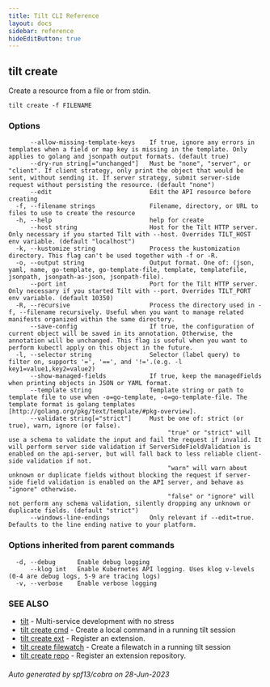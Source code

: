 ```yaml
---
title: Tilt CLI Reference
layout: docs
sidebar: reference
hideEditButton: true
---
```

## tilt create

Create a resource from a file or from stdin.

```
tilt create -f FILENAME
```

### Options

```
      --allow-missing-template-keys    If true, ignore any errors in templates when a field or map key is missing in the template. Only applies to golang and jsonpath output formats. (default true)
      --dry-run string[="unchanged"]   Must be "none", "server", or "client". If client strategy, only print the object that would be sent, without sending it. If server strategy, submit server-side request without persisting the resource. (default "none")
      --edit                           Edit the API resource before creating
  -f, --filename strings               Filename, directory, or URL to files to use to create the resource
  -h, --help                           help for create
      --host string                    Host for the Tilt HTTP server. Only necessary if you started Tilt with --host. Overrides TILT_HOST env variable. (default "localhost")
  -k, --kustomize string               Process the kustomization directory. This flag can't be used together with -f or -R.
  -o, --output string                  Output format. One of: (json, yaml, name, go-template, go-template-file, template, templatefile, jsonpath, jsonpath-as-json, jsonpath-file).
      --port int                       Port for the Tilt HTTP server. Only necessary if you started Tilt with --port. Overrides TILT_PORT env variable. (default 10350)
  -R, --recursive                      Process the directory used in -f, --filename recursively. Useful when you want to manage related manifests organized within the same directory.
      --save-config                    If true, the configuration of current object will be saved in its annotation. Otherwise, the annotation will be unchanged. This flag is useful when you want to perform kubectl apply on this object in the future.
  -l, --selector string                Selector (label query) to filter on, supports '=', '==', and '!='.(e.g. -l key1=value1,key2=value2)
      --show-managed-fields            If true, keep the managedFields when printing objects in JSON or YAML format.
      --template string                Template string or path to template file to use when -o=go-template, -o=go-template-file. The template format is golang templates [http://golang.org/pkg/text/template/#pkg-overview].
      --validate string[="strict"]     Must be one of: strict (or true), warn, ignore (or false).
                                       		"true" or "strict" will use a schema to validate the input and fail the request if invalid. It will perform server side validation if ServerSideFieldValidation is enabled on the api-server, but will fall back to less reliable client-side validation if not.
                                       		"warn" will warn about unknown or duplicate fields without blocking the request if server-side field validation is enabled on the API server, and behave as "ignore" otherwise.
                                       		"false" or "ignore" will not perform any schema validation, silently dropping any unknown or duplicate fields. (default "strict")
      --windows-line-endings           Only relevant if --edit=true. Defaults to the line ending native to your platform.
```

### Options inherited from parent commands

```
  -d, --debug      Enable debug logging
      --klog int   Enable Kubernetes API logging. Uses klog v-levels (0-4 are debug logs, 5-9 are tracing logs)
  -v, --verbose    Enable verbose logging
```

### SEE ALSO

* [tilt](tilt.html)	 - Multi-service development with no stress
* [tilt create cmd](tilt_create_cmd.html)	 - Create a local command in a running tilt session
* [tilt create ext](tilt_create_ext.html)	 - Register an extension.
* [tilt create filewatch](tilt_create_filewatch.html)	 - Create a filewatch in a running tilt session
* [tilt create repo](tilt_create_repo.html)	 - Register an extension repository.

###### Auto generated by spf13/cobra on 28-Jun-2023
